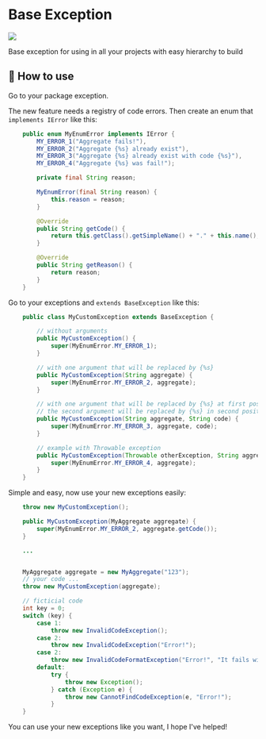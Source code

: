 # Base Exception

<img src="https://app.travis-ci.com/Fran-Abril/base-exception.svg?branch=main"></img>

Base exception for using in all your projects with easy hierarchy to build


## 🚀 How to use

Go to your package exception.

The new feature needs a registry of code errors. Then create an enum that `implements IError` like this:

```Java
    public enum MyEnumError implements IError {
        MY_ERROR_1("Aggregate fails!"),
        MY_ERROR_2("Aggregate {%s} already exist"),
        MY_ERROR_3("Aggregate {%s} already exist with code {%s}"),
        MY_ERROR_4("Aggregate {%s} was fail!");

        private final String reason;

        MyEnumError(final String reason) {
            this.reason = reason;
        }

        @Override
        public String getCode() {
            return this.getClass().getSimpleName() + "." + this.name();
        }

        @Override
        public String getReason() {
            return reason;
        }
    }
```

Go to your exceptions and `extends BaseException` like this:

```Java
    public class MyCustomException extends BaseException {

        // without arguments
        public MyCustomException() {
            super(MyEnumError.MY_ERROR_1);
        }

        // with one argument that will be replaced by {%s}
        public MyCustomException(String aggregate) {
            super(MyEnumError.MY_ERROR_2, aggregate);
        }

        // with one argument that will be replaced by {%s} at first position
        // the second argument will be replaced by {%s} in second position
        public MyCustomException(String aggregate, String code) {
            super(MyEnumError.MY_ERROR_3, aggregate, code);
        }

        // example with Throwable exception
        public MyCustomException(Throwable otherException, String aggregate) {
            super(MyEnumError.MY_ERROR_4, aggregate);
        }
    }
```

Simple and easy, now use your new exceptions easily:
```Java
    throw new MyCustomException();
```

```Java
    public MyCustomException(MyAggregate aggregate) {
        super(MyEnumError.MY_ERROR_2, aggregate.getCode());
    }

    ...


    MyAggregate aggregate = new MyAggregate("123");
    // your code ...
    throw new MyCustomException(aggregate);
```

```Java
    // ficticial code
    int key = 0;
    switch (key) {
        case 1:
            throw new InvalidCodeException();
        case 2:
            throw new InvalidCodeException("Error!");
        case 2:
            throw new InvalidCodeFormatException("Error!", "It fails with key: " + key);
        default:
            try {
                throw new Exception();
            } catch (Exception e) {
                throw new CannotFindCodeException(e, "Error!");
            }
    }
```

You can use your new exceptions like you want, I hope I've helped!